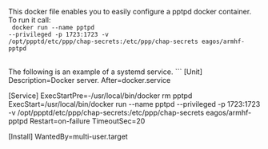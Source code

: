 This docker file enables you to easily configure a pptpd docker container.
<br/>
To run it call:
<br/>
<code>
docker run --name pptpd --privileged -p 1723:1723 -v /opt/ppptd/etc/ppp/chap-secrets:/etc/ppp/chap-secrets eagos/armhf-pptpd
</code>

<br/>
The following is an example of a systemd service.
```
[Unit]
Description=Docker server.
After=docker.service

[Service]
ExecStartPre=-/usr/local/bin/docker rm pptpd
ExecStart=/usr/local/bin/docker run --name pptpd --privileged -p 1723:1723 -v /opt/ppptd/etc/ppp/chap-secrets:/etc/ppp/chap-secrets eagos/armhf-pptpd 
Restart=on-failure
TimeoutSec=20

[Install]
WantedBy=multi-user.target
```
